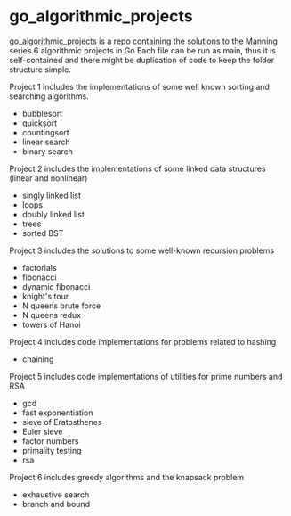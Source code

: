 # go_algorithmic_projects
go_algorithmic_projects is a repo containing the solutions to the Manning series 6 algorithmic projects in Go
Each file can be run as main, thus it is self-contained and there might be duplication of code to keep the folder structure simple.

Project 1 includes the implementations of some well known sorting and searching algorithms.
- bubblesort
- quicksort
- countingsort
- linear search
- binary search

Project 2 includes the implementations of some linked data structures (linear and nonlinear)
- singly linked list
- loops
- doubly linked list
- trees
- sorted BST

Project 3 includes the solutions to some well-known recursion problems
- factorials
- fibonacci
- dynamic fibonacci
- knight's tour
- N queens brute force
- N queens redux
- towers of Hanoi

Project 4 includes code implementations for problems related to hashing
- chaining

Project 5 includes code implementations of utilities for prime numbers and RSA
- gcd
- fast exponentiation
- sieve of Eratosthenes
- Euler sieve
- factor numbers
- primality testing
- rsa

Project 6 includes greedy algorithms and the knapsack problem
- exhaustive search
- branch and bound